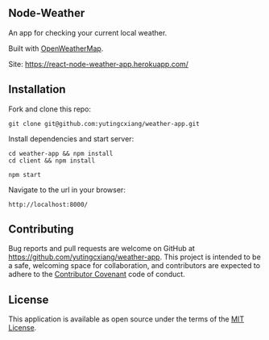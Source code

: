 ## Node-Weather

An app for checking your current local weather.

Built with [OpenWeatherMap](https://openweathermap.org/api).

Site: https://react-node-weather-app.herokuapp.com/

## Installation

Fork and clone this repo:

   ```
   git clone git@github.com:yutingcxiang/weather-app.git
   ```

Install dependencies and start server:

   ```
   cd weather-app && npm install
   cd client && npm install
   
   npm start
   ```

Navigate to the url in your browser:

   ```
   http://localhost:8000/
   ```

## Contributing
Bug reports and pull requests are welcome on GitHub at https://github.com/yutingcxiang/weather-app. This project is intended to be a safe, welcoming space for collaboration, and contributors are expected to adhere to the [Contributor Covenant](http://contributor-covenant.org) code of conduct.

## License
This application is available as open source under the terms of the [MIT License](https://opensource.org/licenses/MIT).

